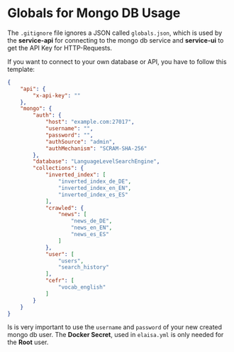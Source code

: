 # Globals for Mongo DB Usage

The `.gitignore` file ignores a JSON called `globals.json`, which is used by the **service-api** for connecting to the mongo db service and **service-ui** to get the API Key for HTTP-Requests. 

If you want to connect to your own database or API, you have to follow this template: 

```JSON
{
    "api": {
        "x-api-key": ""
    },
    "mongo": {
        "auth": {
            "host": "example.com:27017",
            "username": "",
            "password": "",
            "authSource": "admin",
            "authMechanism": "SCRAM-SHA-256"
        },
        "database": "LanguageLevelSearchEngine",
        "collections": {
            "inverted_index": [
                "inverted_index_de_DE",
                "inverted_index_en_EN",
                "inverted_index_es_ES"
            ],
            "crawled": {
                "news": [
                    "news_de_DE",
                    "news_en_EN",
                    "news_es_ES"
                ]
            },
            "user": [
                "users",
                "search_history"
            ],
            "cefr": [
                "vocab_english"
            ] 
        }
    }
}
```

Is is very important to use the `username` and `password` of your new created mongo db user. The **Docker Secret**, used in `elaisa.yml` is only needed for the **Root** user.